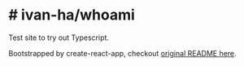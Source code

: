 # # ivan-ha/whoami

Test site to try out Typescript.

Bootstrapped by create-react-app, checkout [original README here](/docs/cra-readme.md).
